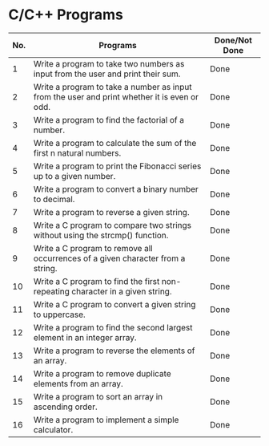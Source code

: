 # C/C++ Programs 

| No.  	| Programs                                                                                    	| Done/Not Done  |
|------	|----------------------------------------------------------------------------------------------	|--------------- |
| 1    	|Write a program to take two numbers as input from the user and print their sum.              	|   Done         |
| 2    	|Write a program to take a number as input from the user and print whether it is even or odd.   |   Done         |
| 3    	|Write a program to find the factorial of a number.                                           	|   Done         |
| 4     |Write a program to calculate the sum of the first n natural numbers.                           |   Done         |
| 5     |Write a program to print the Fibonacci series up to a given number.                            |   Done         |
| 6     |Write a program to convert a binary number to decimal.                                         |   Done         |
| 7     |Write a program to reverse a given string.                                                     |   Done         |
| 8     |Write a C program to compare two strings without using the strcmp() function.                  |   Done         |
| 9     |Write a C program to remove all occurrences of a given character from a string.                |   Done         |
| 10    |Write a C program to find the first non-repeating character in a given string.                 |   Done         |
| 11    |Write a C program to convert a given string to uppercase.                                      |   Done         |
| 12    |Write a program to find the second largest element in an integer array.                        |   Done         |
| 13    |Write a program to reverse the elements of an array.                                           |   Done         |
| 14    |Write a program to remove duplicate elements from an array.                                    |   Done         |
| 15    |Write a program to sort an array in ascending order.                                           |   Done         |
| 16    |Write a program to implement a simple calculator.                                              |   Done         |  
